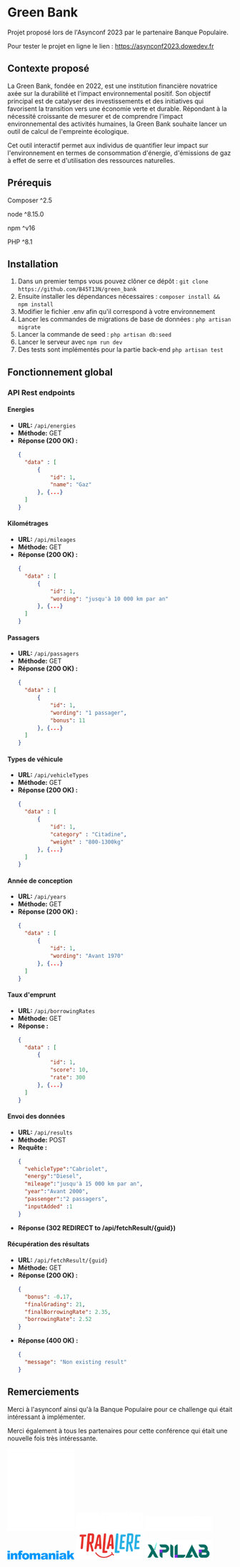 # Green Bank

Projet proposé lors de l'Asynconf 2023 par le partenaire Banque Populaire.

Pour tester le projet en ligne le lien : https://asynconf2023.dowedev.fr

## Contexte proposé

La Green Bank, fondée en 2022, est une institution financière novatrice axée
sur la durabilité et l'impact environnemental positif. Son objectif principal est
de catalyser des investissements et des initiatives qui favorisent la transition
vers une économie verte et durable.
Répondant à la nécessité croissante de mesurer et de comprendre l'impact
environnemental des activités humaines, la Green Bank souhaite lancer un
outil de calcul de l'empreinte écologique.

Cet outil interactif permet aux individus de quantifier leur impact sur
l'environnement en termes de consommation d'énergie, d'émissions de gaz à
effet de serre et d'utilisation des ressources naturelles.

## Prérequis

Composer ^2.5

node ^8.15.0

npm ^v16

PHP ^8.1 

## Installation

1. Dans un premier temps vous pouvez clôner ce dépôt :
``git clone https://github.com/B45T13N/green_bank``
2. Ensuite installer les dépendances nécessaires :
``composer install && npm install``
3. Modifier le fichier .env afin qu'il correspond à votre environnement
4. Lancer les commandes de migrations de base de données : ``php artisan migrate``
5. Lancer la commande de seed : ``php artisan db:seed``
6. Lancer le serveur avec ``npm run dev``
7. Des tests sont implémentés pour la partie back-end `php artisan test`

## Fonctionnement global

### API Rest endpoints

#### Energies

- **URL:** `/api/energies`
- **Méthode:** GET
- **Réponse (200 OK) :**
  ```json
  {
    "data" : [
        {
            "id": 1,
            "name": "Gaz"
        }, {...}
    ]
  }
  ```

#### Kilométrages

- **URL:** `/api/mileages`
- **Méthode:** GET
- **Réponse (200 OK) :**
  ```json
  {
    "data" : [
        {
            "id": 1,
            "wording": "jusqu'à 10 000 km par an"
        }, {...}
    ]
  }
  ```

#### Passagers

- **URL:** `/api/passagers`
- **Méthode:** GET
- **Réponse (200 OK) :**
  ```json
  {
    "data" : [
        {
            "id": 1,
            "wording": "1 passager",
            "bonus": 11
        }, {...}
    ]
  }
  ```

#### Types de véhicule

- **URL:** `/api/vehicleTypes`
- **Méthode:** GET
- **Réponse (200 OK) :**
  ```json
  {
    "data" : [
        {
            "id": 1,
            "category" : "Citadine",
            "weight" : "800-1300kg"
        }, {...}
    ]
  }
  ```

#### Année de conception

- **URL:** `/api/years`
- **Méthode:** GET
- **Réponse (200 OK) :**
  ```json
  {
    "data" : [
        {
            "id": 1,
            "wording": "Avant 1970"
        }, {...}
    ]
  }
  ```

#### Taux d'emprunt

- **URL:** `/api/borrowingRates`
- **Méthode:** GET
- **Réponse :**
  ```json
  {
    "data" : [
        {
            "id": 1,
            "score": 10,
            "rate": 300
        }, {...}
    ]
  }
  ```

#### Envoi des données

- **URL:** `/api/results`
- **Méthode:** POST
- **Requête :**
  ```json
  {
    "vehicleType":"Cabriolet",
    "energy":"Diesel",
    "mileage":"jusqu'à 15 000 km par an",
    "year":"Avant 2000",
    "passenger":"2 passagers",
    "inputAdded" :1
  }
  ```
- **Réponse (302 REDIRECT to /api/fetchResult/{guid})**

#### Récupération des résultats

- **URL:** `/api/fetchResult/{guid}`
- **Méthode:** GET
- **Réponse (200 OK) :**
  ```json
  {
    "bonus": -0.17,
    "finalGrading": 21,
    "finalBorrowingRate": 2.35,
    "borrowingRate": 2.52
  }
  ```
- **Réponse (400 OK) :**
  ```json
  {
    "message": "Non existing result"
  }
  ```

## Remerciements
Merci à l'asynconf ainsi qu'à la Banque Populaire pour ce challenge qui était 
intéressant à implémenter.

Merci également à tous les partenaires pour cette conférence qui 
était une nouvelle fois très intéressante.

<img src="partenaires/polytech.png" width=150>
<img src="partenaires/bp.png" width=150>
<img src="partenaires/axeptio.png" width=150>
<img src="partenaires/infomaniak.png" width=150>
<img src="partenaires/tralalere.png" width=150>
<img src="partenaires/xpilab.png" width=150>
